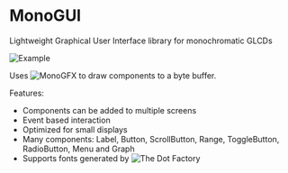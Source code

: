 # MonoGUI
Lightweight Graphical User Interface library for monochromatic GLCDs

![Example](https://raw.githubusercontent.com/19greg96/MonoGUI/master/photo.png)

Uses ![MonoGFX](https://github.com/19greg96/MonoGFX) to draw components to a byte buffer.

Features:
 - Components can be added to multiple screens
 - Event based interaction
 - Optimized for small displays
 - Many components: Label, Button, ScrollButton, Range, ToggleButton, RadioButton, Menu and Graph
 - Supports fonts generated by ![The Dot Factory](https://github.com/pavius/the-dot-factory)

